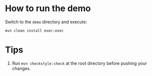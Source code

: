 
# How to run the demo

Switch to the `demo` directory and execute:

~~~
mvn clean install exec:exec
~~~

# Tips

1. Run `mvn checkstyle:check` at the root directory before pushing your changes.
